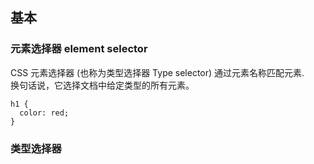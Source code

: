 ## 基本

### 元素选择器 element selector

CSS 元素选择器 (也称为类型选择器 Type selector) 通过元素名称匹配元素.   
换句话说，它选择文档中给定类型的所有元素。

```
h1 {
  color: red;
}
```

### 类型选择器